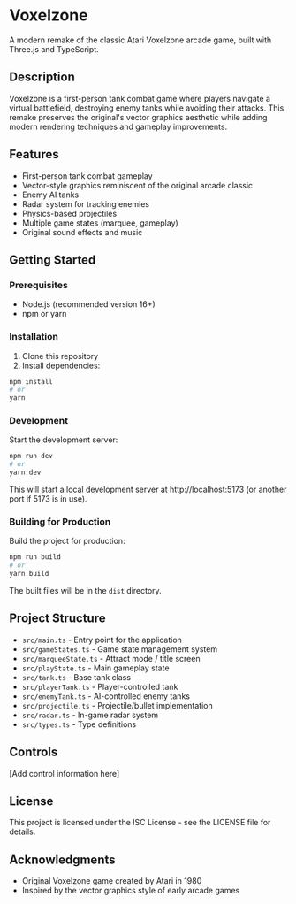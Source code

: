 # Voxelzone

A modern remake of the classic Atari Voxelzone arcade game, built with Three.js and TypeScript.

## Description

Voxelzone is a first-person tank combat game where players navigate a virtual battlefield, destroying enemy tanks while avoiding their attacks. This remake preserves the original's vector graphics aesthetic while adding modern rendering techniques and gameplay improvements.

## Features

- First-person tank combat gameplay
- Vector-style graphics reminiscent of the original arcade classic
- Enemy AI tanks
- Radar system for tracking enemies
- Physics-based projectiles
- Multiple game states (marquee, gameplay)
- Original sound effects and music

## Getting Started

### Prerequisites

- Node.js (recommended version 16+)
- npm or yarn

### Installation

1. Clone this repository
2. Install dependencies:
```bash
npm install
# or
yarn
```

### Development

Start the development server:
```bash
npm run dev
# or
yarn dev
```

This will start a local development server at http://localhost:5173 (or another port if 5173 is in use).

### Building for Production

Build the project for production:
```bash
npm run build
# or
yarn build
```

The built files will be in the `dist` directory.

## Project Structure

- `src/main.ts` - Entry point for the application
- `src/gameStates.ts` - Game state management system
- `src/marqueeState.ts` - Attract mode / title screen
- `src/playState.ts` - Main gameplay state
- `src/tank.ts` - Base tank class
- `src/playerTank.ts` - Player-controlled tank
- `src/enemyTank.ts` - AI-controlled enemy tanks
- `src/projectile.ts` - Projectile/bullet implementation
- `src/radar.ts` - In-game radar system
- `src/types.ts` - Type definitions

## Controls

[Add control information here]

## License

This project is licensed under the ISC License - see the LICENSE file for details.

## Acknowledgments

- Original Voxelzone game created by Atari in 1980
- Inspired by the vector graphics style of early arcade games